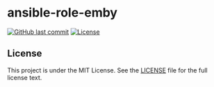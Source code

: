 # ansible-role-emby

[![GitHub last commit](https://img.shields.io/github/last-commit/ursinn/ansible-role-emby?logo=github&style=for-the-badge)](https://github.com/ursinn/ansible-role-emby/commits)
[![License](https://img.shields.io/github/license/ursinn/ansible-role-emby?style=for-the-badge)](https://github.com/ursinn/ansible-role-emby/blob/main/LICENSE)

## License

This project is under the MIT License. See the [LICENSE](https://github.com/ursinn/ansible-role-emby/blob/main/LICENSE) file for the full license text.
